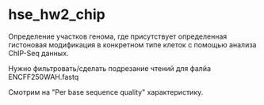 # hse_hw2_chip
Определение участков генома, где присутствует определенная гистоновая модификация в конкретном типе клеток с помощью анализа ChIP-Seq данных.

Нужно фильтровать/сделать подрезание чтений для фалйа ENCFF250WAH.fastq 

Смотрим на "Per base sequence quality" характеристику.
